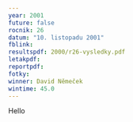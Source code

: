 ```yaml
---
year: 2001
future: false
rocnik: 26
datum: "10. listopadu 2001"
fblink: 
resultspdf: 2000/r26-vysledky.pdf
letakpdf: 
reportpdf: 
fotky: 
winner: David Němeček
wintime: 45.0
---
```

Hello
